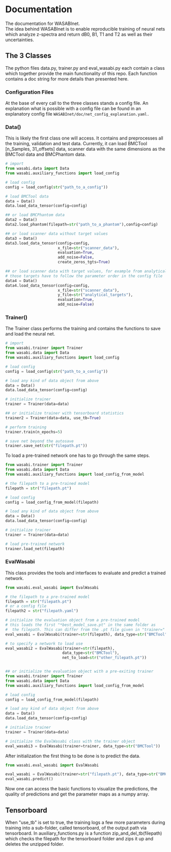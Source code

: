 # Documentation

The documentation for WASABInet.  
The idea behind WASABInet is to enable reproducible training of neural nets
which analyze z-spectra and return dB0, B1, T1 and T2 as well as their uncertainties.


## The 3 Classes

The python files data.py, trainer.py and eval_wasabi.py each contain a class 
which together provide the main functionality of this repo. Each function contains
a doc string for more details than presented here.

### Configuration Files

At the base of every call to the three classes stands a config file. An explanation 
what is possible with a config file can be found in an explanatory config file
`WASABInet/doc/net_config_explanation.yaml.`

### Data()

This is likely the first class one will access. It contains and preprocesses 
all the training, validation and test data. Currently, it can load BMCTool 
[n_Samples, 31_offsets] data, scanner data with the same dimensions as the BMCTool data
and BMCPhantom data.

```python
# import
from wasabi.data import Data 
from wasabi.auxiliary_functions import load_config

# load config
config = load_config(str("path_to_a_config"))

# load BMCTool data
data = Data()
data.load_data_tensor(config=config)

## or load BMCPhantom data
data2 = Data()
data2.load_phantom(filepath=str("path_to_a_phantom"),config=config)

## or load scanner data without target values
data3 = Data()
data3.load_data_tensor(config=config,     
                       x_file=str("scanner_data"),
                       evaluation=True,
                       add_noise=False,
                       create_zeros_tgts=True)

## or load scanner data with target values, for example from analytical solutions
# those targets have to follow the parameter order in the config file
data4 = Data()
data4.load_data_tensor(config=config,
                       x_file=str("scanner_data"),
                       y_file=str("analytical_targets"),
                       evaluation=True,
                       add_noise=False)
```

### Trainer()

The Trainer class performs the training and contains the functions to save 
and load the neural net.

```python
# import
from wasabi.trainer import Trainer
from wasabi.data import Data 
from wasabi.auxiliary_functions import load_config

# load config
config = load_config(str("path_to_a_config"))

# load any kind of data object from above
data = Data()
data.load_data_tensor(config=config)

# initialize trainer
trainer = Trainer(data=data)

## or initialize trainer with tensorboard statistics
trainer2 = Trainer(data=data, use_tb=True)

# perform training
trainer.train(n_epochs=5)

# save net beyond the autosave
trainer.save_net(str("filepath.pt"))
```

To load a pre-trained network one has to go through the same steps.
```python
from wasabi.trainer import Trainer
from wasabi.data import Data 
from wasabi.auxiliary_functions import load_config_from_model

# the filepath to a pre-trained model
filepath = str("filepath.pt")

# load config
config = load_config_from_model(filepath)

# load any kind of data object from above
data = Data()
data.load_data_tensor(config=config)

# initialize trainer
trainer = Trainer(data=data)

# load pre-trained network
trainer.load_net(filepath)
```

### EvalWasabi

This class provides the tools and interfaces to evaluate and predict a trained
network.

```python
from wasabi.eval_wasabi import EvalWasabi

# the filepath to a pre-trained model
filepath = str("filepath.pt")
# or a config file
filepath2 = str("filepath.yaml")

# initialize the evaluation object from a pre-trained model
# this loads the first "*best_model_save.pt" in the same folder as 
#  the filepath. This can differ from the .pt file given in "trainer="
eval_wasabi = EvalWasabi(trainer=str(filepath), data_type=str("BMCTool"))

# to specify a network to load use
eval_wasabi2 = EvalWasabi(trainer=str(filepath), 
                         data_type=str("BMCTool"),
                         net_to_load=str("other_filepath.pt"))


## or initialize the evaluation object with a pre-exiting trainer
from wasabi.trainer import Trainer
from wasabi.data import Data 
from wasabi.auxiliary_functions import load_config_from_model

# load config
config = load_config_from_model(filepath)

# load any kind of data object from above
data = Data()
data.load_data_tensor(config=config)

# initialize trainer
trainer = Trainer(data=data)

# initialize the EvalWasabi class with the trainer object
eval_wasabi3 = EvalWasabi(trainer=trainer, data_type=str("BMCTool"))
```
After initialization the first thing to be done is to predict the data.
```python
from wasabi.eval_wasabi import EvalWasabi

eval_wasabi = EvalWasabi(trainer=str("filepath.pt"), data_type=str("BMCTool"))
eval_wasabi.predict()
```
Now one can access the basic functions to visualize the predictions, the quality 
of predictions and get the parameter maps as a numpy array.

## Tensorboard

When "use_tb" is set to true, the training logs a few more parameters during training 
into a sub-folder, called tensorboard, of the output path via tensorboard. In auxiliary_functions.py 
is a function zip_and_del_tb(filepath) which checks the filepath for the tensorboard 
folder and zips it up and deletes the unzipped folder.